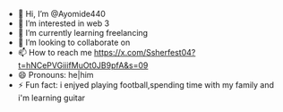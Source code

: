 - 👋 Hi, I’m @Ayomide440
- 👀 I’m interested in web 3
- 🌱 I’m currently learning freelancing 
- 💞️ I’m looking to collaborate on 
- 📫 How to reach me https://x.com/Ssherfest04?t=hNCePVGiiifMuOt0JB9pfA&s=09
- 😄 Pronouns: he|him
- ⚡ Fun fact: i enjyed playing football,spending time with my family and i'm learning guitar

<!---
Ayomide440/Ayomide440 is a ✨ special ✨ repository because its `README.md` (this file) appears on your GitHub profile.
You can click the Preview link to take a look at your changes.
--->
